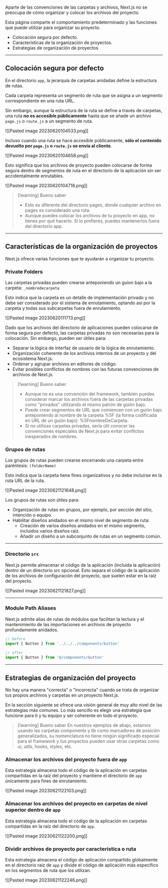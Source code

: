 Aparte de las convenciones de las carpetas y archivos, Next.js no se preocupa de cómo organizar y colocar los archivos del proyecto.

Esta página comparte el comportamiento predeterminado y las funciones que puede utilizar para organizar su proyecto.

- Colocación segura por defecto.
- Características de la organización de proyectos.
- Estrategias de organización de proyectos
___

## Colocación segura por defecto

En el directorio `app`, la jerarquía de carpetas anidadas define la estructura de rutas.

Cada carpeta representa un segmento de ruta que se asigna a un segmento correspondiente en una ruta URL.

Sin embargo, aunque la estructura de la ruta se define a través de carpetas, una ruta **no es accesible públicamente** hasta que se añade un archivo `page.js` o `route.js` a un segmento de ruta.

![[Pasted image 20230620104533.png]]

Incluso cuando una ruta se hace accesible públicamente, **sólo el contenido devuelto por `page.js` o `route.js` se envía al cliente**.

![[Pasted image 20230620104658.png]]

Esto significa que los archivos de proyecto pueden colocarse de forma segura dentro de segmentos de ruta en el directorio de la aplicación sin ser accidentalmente enrutables.

![[Pasted image 20230620104718.png]]

>[!warning] Bueno saber
>- Esto es diferente del directorio pages, donde cualquier archivo en pages es considerado una ruta.
>- Aunque puedes colocar los archivos de tu proyecto en app, no tienes por qué hacerlo. Si lo prefieres, puedes mantenerlos fuera del directorio app.

___

## Características de la organización de proyectos

Next.js ofrece varias funciones que te ayudarán a organizar tu proyecto.

### Private Folders

Las carpetas privadas pueden crearse anteponiendo un guion bajo a la carpeta: `_nombredecarpeta`

Esto indica que la carpeta es un detalle de implementación privado y no debe ser considerado por el sistema de enrutamiento, optando así por la carpeta y todas sus subcarpetas fuera de enrutamiento.

![[Pasted image 20230620111713.png]]

Dado que los archivos del directorio de aplicaciones pueden colocarse de forma segura por defecto, las carpetas privadas no son necesarias para la colocación. Sin embargo, pueden ser útiles para:

- Separar la lógica de interfaz de usuario de la lógica de enrutamiento.
- Organización coherente de los archivos internos de un proyecto y del ecosistema Next.js.
- Ordenar y agrupar archivos en editores de código.
- Evitar posibles conflictos de nombres con las futuras convenciones de archivos de Next.js.

>[!warning] Bueno saber
>- Aunque no es una convención del framework, también puedes considerar marcar los archivos fuera de las carpetas privadas como "privados" utilizando el mismo patrón de guión bajo.
>- Puede crear segmentos de URL que comiencen con un guión bajo anteponiendo al nombre de la carpeta %5F (la forma codificada en URL de un guión bajo): %5FnombreDeCarpeta.
>- Si no utilizas carpetas privadas, sería útil conocer las convenciones especiales de Next.js para evitar conflictos inesperados de nombres.

### Grupos de rutas

Los grupos de rutas pueden crearse encerrando una carpeta entre paréntesis: `(folderName)`

Esto indica que la carpeta tiene fines organizativos y no debe incluirse en la ruta URL de la ruta.

![[Pasted image 20230621121648.png]]

Los grupos de rutas son útiles para:

- Organización de rutas en grupos, por ejemplo, por sección del sitio, intención o equipo.  
- Habilitar diseños anidados en el mismo nivel de segmento de ruta:  
	- Creación de varios diseños anidados en el mismo segmento, incluidos varios diseños raíz. 
	- Añadir un diseño a un subconjunto de rutas en un segmento común.

___

### Directorio `src`

Next.js permite almacenar el código de la aplicación (incluida la aplicación) dentro de un directorio src opcional. Esto separa el código de la aplicación de los archivos de configuración del proyecto, que suelen estar en la raíz del proyecto.

![[Pasted image 20230621121827.png]]

____

### Module Path Aliases

Next.js admite alias de rutas de módulos que facilitan la lectura y el mantenimiento de las importaciones en archivos de proyecto profundamente anidados.

```jsx file:app/dashboard/settings/analytics/page.js
// before
import { Button } from '../../../components/button'
 
// after
import { Button } from '@/components/button'
```

____

## Estrategias de organización del proyecto

No hay una manera "correcta" o "incorrecta" cuando se trata de organizar tus propios archivos y carpetas en un proyecto Next.js.

En la sección siguiente se ofrece una visión general de muy alto nivel de las estrategias más comunes. Lo más sencillo es elegir una estrategia que funcione para ti y tu equipo y ser coherente en todo el proyecto.

> [!warning] Bueno saber
> En nuestros ejemplos de abajo, estamos usando las carpetas components y lib como marcadores de posición generalizados, su nomenclatura no tiene ningún significado especial para el framework y tus proyectos pueden usar otras carpetas como ui, utils, hooks, styles, etc.

### Almacenar los archivos del proyecto fuera de `app`

Esta estrategia almacena todo el código de la aplicación en carpetas compartidas en la raíz del proyecto y mantiene el directorio de `app` únicamente para fines de enrutamiento.

![[Pasted image 20230621122103.png]]

### Almacenar los archivos del proyecto en carpetas de nivel superior dentro de `app`

Esta estrategia almacena todo el código de la aplicación en carpetas compartidas en la raíz del directorio de `app`.

![[Pasted image 20230621122200.png]]

### Dividir archivos de proyecto por característica o ruta

Esta estrategia almacena el código de aplicación compartido globalmente en el directorio raíz de `app` y divide el código de aplicación más específico en los segmentos de ruta que los utilizan.

![[Pasted image 20230621122246.png]]
